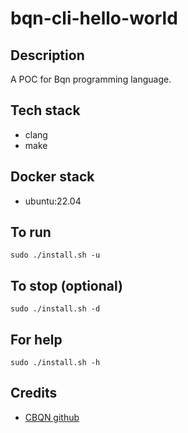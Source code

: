 # bqn-cli-hello-world

## Description
A POC for Bqn programming language.

## Tech stack
- clang
- make

## Docker stack
- ubuntu:22.04

## To run
`sudo ./install.sh -u`

## To stop (optional)
`sudo ./install.sh -d`

## For help
`sudo ./install.sh -h`

## Credits
- [CBQN github](https://github.com/dzaima/CBQN)